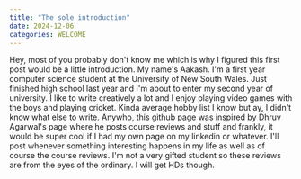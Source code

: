 ```yaml
---
title: "The sole introduction"
date: 2024-12-06
categories: WELCOME
---
```


Hey, most of you probably don't know me which is why I figured this first post would be a little introduction. My name's Aakash.
I'm a first year computer science student at the University of New South Wales. Just finished high school last year and I'm about
to enter my second year of university. I like to write creatively a lot and I enjoy playing video games with the boys and playing
cricket. Kinda average hobby list I know but ay, I didn't know what else to write. Anywho, this github page was inspired by Dhruv
Agarwal's page where he posts course reviews and stuff and frankly, it would be super cool if I had my own page on my linkedin
or whatever. I'll post whenever something interesting happens in my life as well as of course the course reviews. I'm not a very
gifted student so these reviews are from the eyes of the ordinary. I will get HDs though.
